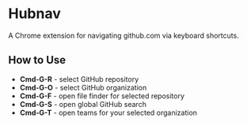 # Hubnav

A Chrome extension for navigating github.com via keyboard shortcuts.

## How to Use

- **Cmd-G-R** - select GitHub repository
- **Cmd-G-O** - select GitHub organization
- **Cmd-G-F** - open file finder for selected repository
- **Cmd-G-S** - open global GitHub search
- **Cmd-G-T** - open teams for your selected organization
